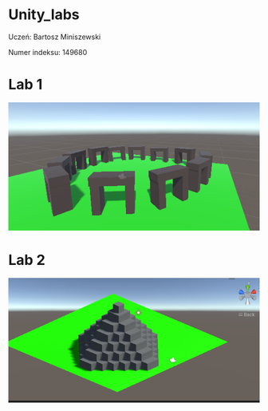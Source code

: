 # Unity_labs
Uczeń: Bartosz Miniszewski

Numer indeksu: 149680

# Lab 1
![Stonehenge](https://github.com/AguliRojo/Unity_labs/blob/main/lab_1/Stonehenge.png?raw=true)

# Lab 2
![Piramida](https://github.com/AguliRojo/Unity_labs/blob/main/lab_2/Piramida.png?raw=true)
